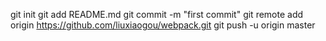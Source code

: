 git init
git add README.md
git commit -m "first commit"
git remote add origin https://github.com/liuxiaogou/webpack.git
git push -u origin master
